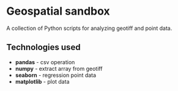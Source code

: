 # Geospatial sandbox
A collection of Python scripts for analyzing geotiff and point data.

## Technologies used
* **pandas** - csv operation  
* **numpy** - extract array from geotiff 
* **seaborn** - regression point data
* **matplotlib** - plot data
